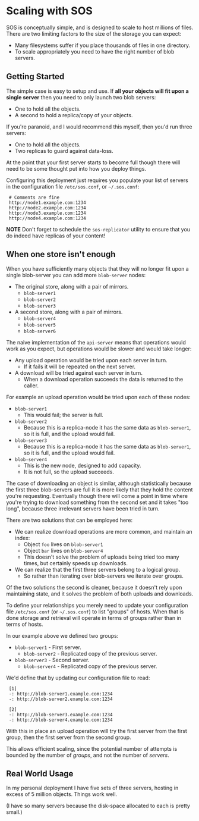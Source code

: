 # Scaling with SOS

SOS is conceptually simple, and is designed to scale to host millions of files.  There are two limiting factors to the size of the storage you can expect:

* Many filesystems suffer if you place thousands of files in one directory.
* To scale appropriately you need to have the right number of blob servers.



## Getting Started

The simple case is easy to setup and use.  If __all your objects will fit upon a single server__ then you need to only launch two blob servers:

* One to hold all the objects.
* A second to hold a replica/copy of your objects.

If you're paranoid, and I would recommend this myself, then you'd run three servers:

* One to hold all the objects.
* Two replicas to guard against data-loss.

At the point that your first server starts to become full though there will need to be some thought put into how you deploy things.

Configuring this deployment just requires you populate your list of servers in the configuration file `/etc/sos.conf`, or `~/.sos.conf`:

     # Comments are fine
     http://node1.example.com:1234
     http://node2.example.com:1234
     http://node3.example.com:1234
     http://node4.example.com:1234

**NOTE** Don't forget to schedule the `sos-replicator` utility to ensure that you do indeed have replicas of your content!



## When one store isn't enough

When you have sufficiently many objects that they will no longer fit upon a single blob-server you can add more `blob-server` nodes:

* The original store, along with a pair of mirrors.
   * `blob-server1`
   * `blob-server2`
   * `blob-server3`
* A second store, along with a pair of mirrors.
   * `blob-server4`
   * `blob-server5`
   * `blob-server6`

The naive implementation of the `api-server` means that operations would work as you expect, but operations would be slower and would take longer:

* Any upload operation would be tried upon each server in turn.
   * If it fails it will be repeated on the next server.
* A download will be tried against each server in turn.
   * When a download operation succeeds the data is returned to the caller.

For example an upload operation would be tried upon each of these nodes:

* `blob-server1`
   * This would fail; the server is full.
* `blob-server2`
   * Because this is a replica-node it has the same data as `blob-server1`, so it is full, and the upload would fail.
* `blob-server3`
   * Because this is a replica-node it has the same data as `blob-server1`, so it is full, and the upload would fail.
* `blob-server4`
   * This is the new node, designed to add capacity.
   * It is not full, so the upload succeeds.

The case of downloading an object is similar, although statistically because the first three blob-servers are full it is more likely that they hold the content you're requesting.  Eventually though there will come a point in time where you're trying to download something from the second set and it takes "too long", because three irrelevant servers have been tried in turn.

There are two solutions that can be employed here:

* We can realize download operations are more common, and maintain an index:
    * Object `foo` lives on `blob-server1`
    * Object `bar` lives on `blob-server4`
    * This doesn't solve the problem of uploads being tried too many times, but certainly speeds up downloads.
* We can realize that the first three servers belong to a logical group.
    * So rather than iterating over blob-servers we iterate over groups.

Of the two solutions the second is cleaner, because it doesn't rely upon maintaining state, and it solves the problem of both uploads and downloads.

To define your relationships you merely need to update your configuration file `/etc/sos.conf` (or `~/.sos.conf`) to list "groups" of hosts.  When that is done storage and retrieval will operate in terms of groups rather than in terms of hosts.

In our example above we defined two groups:

* `blob-server1` - First server.
   * `blob-server2` - Replicated copy of the previous server.
* `blob-server3` - Second server.
   * `blob-server4` - Replicated copy of the previous server.

We'd define that by updating our configuration file to read:

     [1]
     -: http://blob-server1.example.com:1234
     -: http://blob-server2.example.com:1234

     [2]
     -: http://blob-server3.example.com:1234
     -: http://blob-server4.example.com:1234

With this in place an upload operation will try the first server from the first group, then the first server from the second group.

This allows efficient scaling, since the potential number of attempts is bounded by the number of _groups_, and not the number of _servers_.


## Real World Usage

In my personal deployment I have five sets of three servers, hosting in excess of 5 million objects.  Things work well.

(I have so many servers because the disk-space allocated to each is pretty small.)
